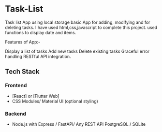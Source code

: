 # Task-List
Task list App using local storage
basic App for adding, modifying and for deleting tasks.
I have used html,css,javascript to complete this project.
used functions to display date and items.

Features of App:-

Display a list of tasks
Add new tasks
Delete existing tasks
Graceful error handling
RESTful API integration.

## Tech Stack

### Frontend

- [React] or [Flutter Web]
- CSS Modules/ Material UI (optional styling)

### Backend

- Node.js with Express / FastAPI/ Any REST API
  PostgreSQL / SQLite 

